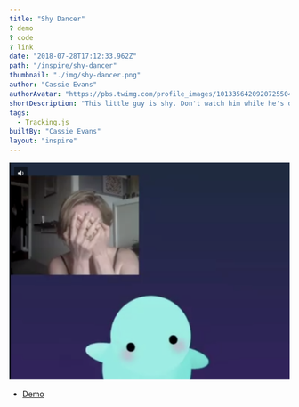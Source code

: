 ```yaml
---
title: "Shy Dancer"
? demo
? code
? link
date: "2018-07-28T17:12:33.962Z"
path: "/inspire/shy-dancer"
thumbnail: "./img/shy-dancer.png"
author: "Cassie Evans"
authorAvatar: "https://pbs.twimg.com/profile_images/1013356420920725504/rZKsmX4T_400x400.jpg"
shortDescription: "This little guy is shy. Don't watch him while he's dancing.  😊"
tags:
  - Tracking.js
builtBy: "Cassie Evans"
layout: "inspire"
---
```


![Animation](./img/shy-dancer.png)

- [Demo](https://codepen.io/cassie-codes/pen/jKaVqo/)
